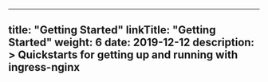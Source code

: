
---
title: "Getting Started"
linkTitle: "Getting Started"
weight: 6
date: 2019-12-12
description: >
  Quickstarts for getting up and running with ingress-nginx
---
